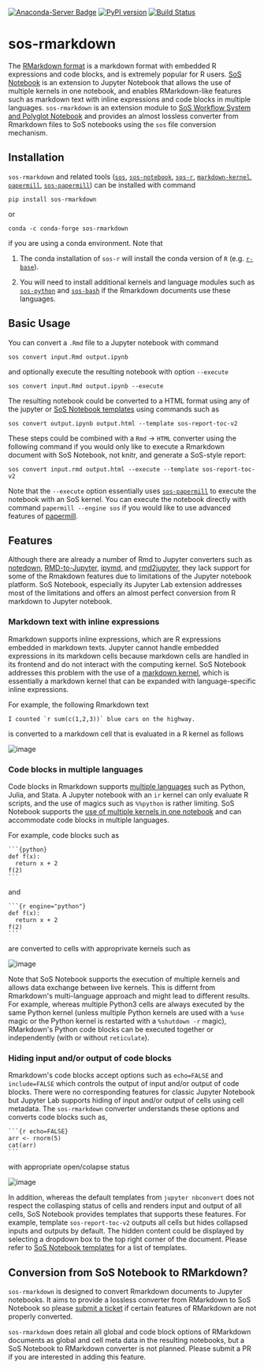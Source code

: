 [![Anaconda-Server Badge](https://anaconda.org/conda-forge/sos-rmarkdown/badges/version.svg)](https://anaconda.org/conda-forge/sos-rmarkdown)
[![PyPI version](https://badge.fury.io/py/sos-rmarkdown.svg)](https://badge.fury.io/py/sos-rmarkdown)
[![Build Status](https://travis-ci.org/vatlab/sos-rmarkdown.svg?branch=master)](https://travis-ci.org/vatlab/sos-rmarkdown)


# sos-rmarkdown

The [RMarkdown format](https://rmarkdown.rstudio.com/) is a markdown format with embedded R expressions and code blocks, and is extremely popular for R users. [SoS Notebook](https://github.com/vatlab/sos-notebook/) is an extension to Jupyter Notebook that allows the use of multiple kernels in one notebook, and enables RMarkdown-like features such as markdown text with inline expressions and code blocks in multiple languages. `sos-rmarkdown` is an extension module to [SoS Workflow System and Polyglot Notebook](https://vatlab.github.io/sos-docs/) and provides an almost lossless converter from Rmarkdown files to SoS notebooks using the `sos` file conversion mechanism.

## Installation

`sos-rmarkdown` and related tools ([`sos`](https://github.com/vatlab/sos), [`sos-notebook`](https://github.com/vatlab/sos-notebook), [`sos-r`](https://github.com/vatlab/sos-r), [`markdown-kernel`](https://github.com/vatlab/markdown-kernel), [`papermill`](https://github.com/nteract/papermill), [`sos-papermill`](https://github.com/vatlab/sos-papermill)) can be installed with command

```
pip install sos-rmarkdown
```

or

```
conda -c conda-forge sos-rmarkdown
```

if you are using a conda environment. Note that 

1. The conda installation of `sos-r` will install the conda version of `R` (e.g. [`r-base`](https://anaconda.org/conda-forge/r-base)).

2. You will need to install additional kernels and language modules such as [`sos-python`](https://github.com/vatlab/sos-python) and [`sos-bash`](https://github.com/vatlab/sos-bash) if the Rmarkdown documents use these languages.



## Basic Usage

You can convert a `.Rmd` file to a Jupyter notebook with command

```
sos convert input.Rmd output.ipynb
```

and optionally execute the resulting notebook with option `--execute`

```
sos convert input.Rmd output.ipynb --execute
```

The resulting notebook could be converted to a HTML format using any of the jupyter or [SoS Notebook templates](https://github.com/vatlab/sos-notebook/tree/master/src/sos_notebook/templates) using commands such as

```
sos convert output.ipynb output.html --template sos-report-toc-v2
```

These steps could be combined with a `Rmd` -> `HTML` converter using the following command if you would only like to execute a Rmarkdown document with SoS Notebook, not knitr, and generate a SoS-style report:

```
sos convert input.rmd output.html --execute --template sos-report-toc-v2
```

Note that the `--execute` option essentially uses [`sos-papermill`](https://github.com/vatlab/sos-papermill) to execute the notebook with an SoS kernel. You can execute the notebook directly with command `papermill --engine sos` if you would like to use advanced features of [papermill](https://github.com/nteract/papermill).

## Features

Although there are already a number of Rmd to Jupyter converters such as [notedown](https://github.com/aaren/notedown), [RMD-to-Jupyter](https://github.com/lecy/RMD-to-Jupyter), [ipymd](https://github.com/chronitis/ipyrmd), and [rmd2jupyter](https://github.com/mkearney/rmd2jupyter), they lack support for some of the Rmakdown features due to limitations of the Jupyter notebook platform. SoS Notebook, especially its Jupyter Lab extension addresses most of the limitations and offers an almost perfect conversion from R markdown to Jupyter notebook.

### Markdown text with inline expressions

Rmarkdown supports inline expressions, which are R expressions embedded in markdown texts. Jupyter cannot handle embedded expressions in its markdown cells because markdown cells are handled in its frontend and do not interact with the computing kernel. SoS Notebook addresses this problem with the use of a [markdown kernel](https://github.com/vatlab/markdown-kernel), which is essentially a markdown kernel that can be expanded with language-specific inline expressions.

For example, the following Rmarkdown text
```
I counted `r sum(c(1,2,3))` blue cars on the highway.
```
is converted to a markdown cell that is evaluated in a R kernel as follows

![image](https://user-images.githubusercontent.com/9889312/68706428-74504c80-0555-11ea-972e-26f80f1ef033.png)

### Code blocks in multiple languages

Code blocks in Rmarkdown supports [multiple languages](https://bookdown.org/yihui/rmarkdown/language-engines.html) such as Python, Julia, and Stata. A Jupyter notebook with an `ir` kernel can only evaluate R scripts, and the use of magics such as `%%python` is rather limiting. SoS Notebook supports the [use of multiple kernels in one notebook](https://vatlab.github.io/blog/post/sos-notebook/) and can accommodate code blocks in multiple languages. 

For example, code blocks such as

````
```{python}
def f(x):
  return x + 2
f(2)
```
````
and

````
```{r engine="python"}
def f(x):
  return x + 2
f(2)
```
````

are converted to cells with approprivate kernels such as

![image](https://user-images.githubusercontent.com/9889312/68706553-a792db80-0555-11ea-92e8-633a75b36894.png)

Note that SoS Notebook supports the execution of multiple kernels and allows data exchange between live kernels. This is differnt from Rmarkdown's multi-language approach and might lead to different results. For example, whereas multiple Python3 cells are always executed by the same Python kernel (unless multiple Python kernels are used with a `%use` magic or the Python kernel is restarted with a `%shutdown -r` magic), RMarkdown's Python code blocks can be executed together or independently (with or without `reticulate`).

### Hiding input and/or output of code blocks

Rmarkdown's code blocks accept options such as `echo=FALSE` and `include=FALSE` which controls the output of input and/or output of code blocks. There were no corresponding features for classic Jupyter Notebook but Jupyter Lab supports hiding of input and/or output of cells using cell metadata. The `sos-rmarkdown` converter understands these options and converts code blocks such as,

````
```{r echo=FALSE}
arr <- rnorm(5)
cat(arr)
```
````

with appropriate open/colapse status

![image](https://user-images.githubusercontent.com/9889312/68706480-8df19400-0555-11ea-891c-dff0e455e039.png)

In addition, whereas the default templates from `jupyter nbconvert` does not respect the collasping status of cells and renders input and output of all cells, SoS Notebook provides templates that supports these features. For example, template `sos-report-toc-v2` outputs all cells but hides collapsed inputs and outputs by default. The hidden content could be displayed by selecting a dropdown box to the top right corner of the document. Please refer to [SoS Notebook templates](https://github.com/vatlab/sos-notebook/tree/master/src/sos_notebook/templates) for a list of templates.

## Conversion from SoS Notebook to RMarkdown?

`sos-rmarkdown` is designed to convert Rmarkdown documents to Jupyter notebooks. It aims to provide a lossless converter from RMarkdown to SoS Notebook so please [submit a ticket](https://github.com/vatlab/sos-rmarkdown/issues) if certain features of RMarkdown are not properly converted.

`sos-rmarkdown` does retain all global and code block options of RMarkdown documents as global and cell meta data in the resulting notebooks, but a SoS Notebook to RMarkdown converter is not planned. Please submit a PR if you are interested in adding this feature.
